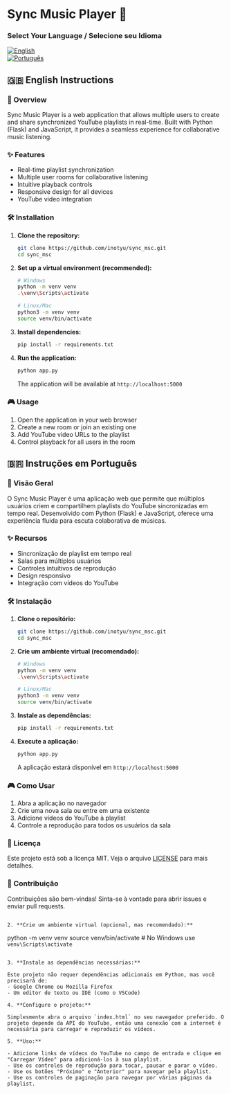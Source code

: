 # Sync Music Player 🎵

### Select Your Language / Selecione seu Idioma
[![English](https://upload.wikimedia.org/wikipedia/commons/thumb/8/83/Flag_of_the_United_Kingdom_%283-5%29.svg/50px-Flag_of_the_United_Kingdom_%283-5%29.svg.png)](#-english-instructions)  
[![Português](https://upload.wikimedia.org/wikipedia/commons/thumb/0/05/Flag_of_Brazil.svg/45px-Flag_of_Brazil.svg.png)](#-instruções-em-português)

## 🇬🇧 English Instructions

### 🚀 Overview
Sync Music Player is a web application that allows multiple users to create and share synchronized YouTube playlists in real-time. Built with Python (Flask) and JavaScript, it provides a seamless experience for collaborative music listening.

### ✨ Features
- Real-time playlist synchronization
- Multiple user rooms for collaborative listening
- Intuitive playback controls
- Responsive design for all devices
- YouTube video integration

### 🛠️ Installation

1. **Clone the repository:**
   ```bash
   git clone https://github.com/inotyu/sync_msc.git
   cd sync_msc
   ```

2. **Set up a virtual environment (recommended):**
   ```bash
   # Windows
   python -m venv venv
   .\venv\Scripts\activate
   
   # Linux/Mac
   python3 -m venv venv
   source venv/bin/activate
   ```

3. **Install dependencies:**
   ```bash
   pip install -r requirements.txt
   ```

4. **Run the application:**
   ```bash
   python app.py
   ```
   The application will be available at `http://localhost:5000`

### 🎮 Usage
1. Open the application in your web browser
2. Create a new room or join an existing one
3. Add YouTube video URLs to the playlist
4. Control playback for all users in the room

## 🇧🇷 Instruções em Português

### 🚀 Visão Geral
O Sync Music Player é uma aplicação web que permite que múltiplos usuários criem e compartilhem playlists do YouTube sincronizadas em tempo real. Desenvolvido com Python (Flask) e JavaScript, oferece uma experiência fluida para escuta colaborativa de músicas.

### ✨ Recursos
- Sincronização de playlist em tempo real
- Salas para múltiplos usuários
- Controles intuitivos de reprodução
- Design responsivo
- Integração com vídeos do YouTube

### 🛠️ Instalação

1. **Clone o repositório:**
   ```bash
   git clone https://github.com/inotyu/sync_msc.git
   cd sync_msc
   ```

2. **Crie um ambiente virtual (recomendado):**
   ```bash
   # Windows
   python -m venv venv
   .\venv\Scripts\activate
   
   # Linux/Mac
   python3 -m venv venv
   source venv/bin/activate
   ```

3. **Instale as dependências:**
   ```bash
   pip install -r requirements.txt
   ```

4. **Execute a aplicação:**
   ```bash
   python app.py
   ```
   A aplicação estará disponível em `http://localhost:5000`

### 🎮 Como Usar
1. Abra a aplicação no navegador
2. Crie uma nova sala ou entre em uma existente
3. Adicione vídeos do YouTube à playlist
4. Controle a reprodução para todos os usuários da sala

### 📝 Licença
Este projeto está sob a licença MIT. Veja o arquivo [LICENSE](LICENSE) para mais detalhes.

### 👥 Contribuição
Contribuições são bem-vindas! Sinta-se à vontade para abrir issues e enviar pull requests.
   ```

2. **Crie um ambiente virtual (opcional, mas recomendado):**

   ```
   python -m venv venv
   source venv/bin/activate  # No Windows use `venv\Scripts\activate`
   ```

3. **Instale as dependências necessárias:**

   Este projeto não requer dependências adicionais em Python, mas você precisará de:
   - Google Chrome ou Mozilla Firefox
   - Um editor de texto ou IDE (como o VSCode)

4. **Configure o projeto:**

   Simplesmente abra o arquivo `index.html` no seu navegador preferido. O projeto depende da API do YouTube, então uma conexão com a internet é necessária para carregar e reproduzir os vídeos.

5. **Uso:**

   - Adicione links de vídeos do YouTube no campo de entrada e clique em "Carregar Vídeo" para adicioná-los à sua playlist.
   - Use os controles de reprodução para tocar, pausar e parar o vídeo.
   - Use os botões "Próximo" e "Anterior" para navegar pela playlist.
   - Use os controles de paginação para navegar por várias páginas da playlist.
